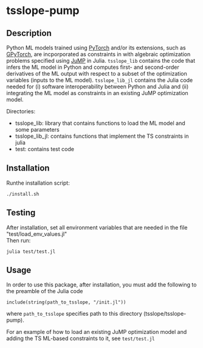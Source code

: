 # tsslope-pump 


## Description
Python ML models trained using [PyTorch](https://pytorch.org/) and/or its extensions, such as [GPyTorch](https://gpytorch.ai/), are incporporated as constraints in with algebraic optimization problems specified using [JuMP](https://jump.dev/) in Julia. `tsslope_lib` contains the code that infers the ML model in Python and computes first- and second-order derivatives of the ML output with respect to a subset of the optimization variables (inputs to the ML model). `tsslope_lib_jl` contains the Julia code needed for (i) software interoperability between Python and Julia and (ii) integrating the ML model as constraints in an existing JuMP optimization model. 


Directories:
  - tsslope_lib: library that contains functions to load the ML model and some parameters
  - tsslope_lib_jl: contains functions that implement the TS constraints in julia
  - test: contains test code


## Installation

Runthe installation script:
  
    ./install.sh 

## Testing

After installation, set all environment variables that are needed in the file "test/load_env_values.jl"    
Then run:
   
    julia test/test.jl

## Usage

In order to use this package, after installation, you must add the following to the preamble of the Julia code
```
include(string(path_to_tsslope, "/init.jl"))
```
where `path_to_tsslope` specifies path to this directory (tsslope/tsslope-pump).

For an example of how to load an existing JuMP optimization model and adding the TS ML-based constraints to it, see `test/test.jl`
